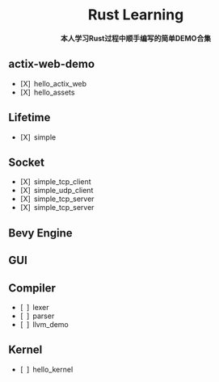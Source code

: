 <div align="center">
  <h1>Rust Learning</h1>
  <p>
    <strong>本人学习Rust过程中顺手编写的简单DEMO合集</strong>
  </p>
</div>

## actix-web-demo
 - [X]&ensp;hello_actix_web
 - [X]&ensp;hello_assets
## Lifetime
 - [X]&ensp;simple
## Socket
 - [X]&ensp;simple_tcp_client
 - [X]&ensp;simple_udp_client
 - [X]&ensp;simple_tcp_server
 - [X]&ensp;simple_tcp_server
## Bevy Engine
## GUI
## Compiler
 - [&ensp;]&ensp;lexer
 - [&ensp;]&ensp;parser
 - [&ensp;]&ensp;llvm_demo
## Kernel
 - [&ensp;]&ensp;hello_kernel